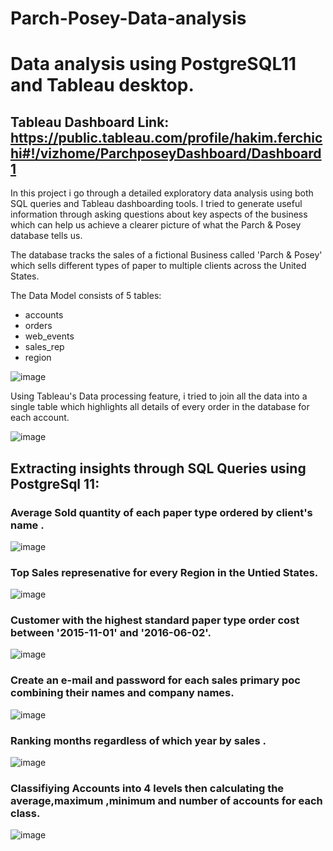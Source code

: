 # Parch-Posey-Data-analysis
# Data analysis using PostgreSQL11 and Tableau desktop.
## Tableau Dashboard Link: https://public.tableau.com/profile/hakim.ferchichi#!/vizhome/ParchposeyDashboard/Dashboard1

In this project i go through a detailed exploratory data analysis using both SQL queries and Tableau dashboarding tools. I tried to generate useful information through asking questions about key aspects of the business which can help us achieve a clearer picture of what the Parch & Posey database tells us.

The database tracks the sales of a fictional Business called 'Parch & Posey' which sells different types of paper to multiple clients across the United States.

The Data Model consists of 5 tables:
* accounts
* orders
* web_events
* sales_rep
* region

![image](https://user-images.githubusercontent.com/60581207/119262404-6adc8180-bbdb-11eb-9e77-44ffe15e08c9.png)


Using Tableau's Data processing feature, i tried to join all the data into a single table which highlights all details of every order in the database for each account.

![image](https://user-images.githubusercontent.com/60581207/118823451-4883f480-b8b9-11eb-8803-bffd3c109602.png)

## Extracting insights through SQL Queries using PostgreSql 11:

### Average Sold quantity of each paper type ordered by client's name .

![image](https://user-images.githubusercontent.com/60581207/119061982-eec51c80-b9d5-11eb-92ad-cebe26375580.png)

### Top Sales represenative for every Region in the Untied States.

![image](https://user-images.githubusercontent.com/60581207/119062868-0b625400-b9d8-11eb-9705-a837260676c2.png)

### Customer with the highest standard paper type order cost between '2015-11-01' and '2016-06-02'.

![image](https://user-images.githubusercontent.com/60581207/119064942-c5f45580-b9dc-11eb-9e40-91401f2a5570.png)

### Create an e-mail and password for each sales primary poc combining their names and company names.

![image](https://user-images.githubusercontent.com/60581207/119159111-39d34400-ba57-11eb-8182-069160ccf464.png)
 
### Ranking  months regardless of which year by sales .
 
 ![image](https://user-images.githubusercontent.com/60581207/119162295-7ce2e680-ba5a-11eb-9596-99e7a6e0d904.png)
 
 ### Classifiying Accounts into 4 levels then calculating the average,maximum ,minimum and number of accounts for each class.
 
 ![image](https://user-images.githubusercontent.com/60581207/119255299-55575f80-bbbb-11eb-9dee-d8fdd60dad6a.png)

 






